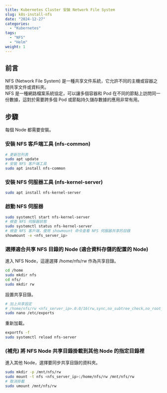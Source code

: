 ```yaml
---
title: Kubernetes Cluster 安裝 Network File System
slug: k8s-install-nfs
date: "2024-12-27"
categories:
  - "Kubernetes"
tags:
  - "NFS"
  - "Helm"
weight: 1
---
```


## 前言

NFS (Network File System) 是一種共享文件系統，它允許不同的主機或容器之間共享文件或資料夾。 </br>
NFS 是一種網路檔案系統協定，可以讓多個容器和 Pod 在不同的節點上訪問同一份數據，這對於需要跨多個 Pod 或節點持久儲存數據的應用非常有用。

## 步驟

每個 Node 都需要安裝。

### 安裝 NFS 客戶端工具 (nfs-common)

```bash
# 更新包列表
sudo apt update
# 安裝 NFS 客戶端工具
sudo apt install nfs-common
```

### 安裝 NFS 伺服器工具 (nfs-kernel-server)

```bash
sudo apt install nfs-kernel-server
```

### 啟動 NFS 伺服器

```bash
sudo systemctl start nfs-kernel-server
# 檢查 NFS 伺服器狀態
sudo systemctl status nfs-kernel-server
# 檢查 NFS 客戶端，使用 showmount 命令查看 NFS 伺服器共享的目錄
showmount -e <nfs_server_ip>
```

### 選擇適合共享 NFS 目錄的 Node (適合資料存儲的配置的 Node)

進入 NFS Node，這邊選擇 /home/nfs/rw 作為共享目錄。

```bash
cd /home
sudo mkdir nfs
cd nfs/
sudo mkdir rw
```

設置共享目錄。

```bash
# 加上共享設定
# /home/nfs/rw <nfs_server_ip>.0.0/16(rw,sync,no_subtree_check,no_root_squash)
sudo nano /etc/exports
```

重新加載。

```bash
exportfs -f
sudo systemctl reload nfs-server
```

### (補充) 將 NFS Node 共享目錄掛載到其他 Node 的指定目錄裡

進入其他 Node，選擇要同步共享目錄的資料夾。

```bash
sudo mkdir -p /mnt/nfs/rw
sudo mount -t nfs <nfs_server_ip>:/home/nfs/rw /mnt/nfs/rw
# 取消掛載
sudo umount /mnt/nfs/rw
```
